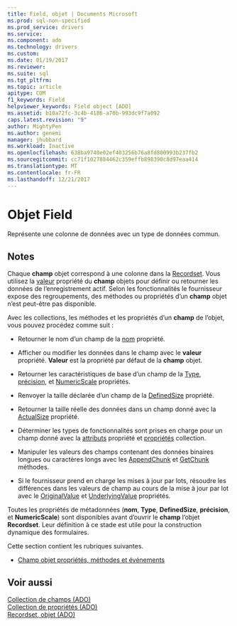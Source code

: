 ```yaml
---
title: Field, objet | Documents Microsoft
ms.prod: sql-non-specified
ms.prod_service: drivers
ms.service: 
ms.component: ado
ms.technology: drivers
ms.custom: 
ms.date: 01/19/2017
ms.reviewer: 
ms.suite: sql
ms.tgt_pltfrm: 
ms.topic: article
apitype: COM
f1_keywords: Field
helpviewer_keywords: Field object [ADO]
ms.assetid: b10a72fc-3c4b-4186-a70b-993dc9f7a092
caps.latest.revision: "9"
author: MightyPen
ms.author: genemi
manager: jhubbard
ms.workload: Inactive
ms.openlocfilehash: 638ba9740e02ef403256b76a8fd800993b237fb2
ms.sourcegitcommit: cc71f1027884462c359effb898390c8d97eaa414
ms.translationtype: MT
ms.contentlocale: fr-FR
ms.lasthandoff: 12/21/2017
---
```

# <a name="field-object"></a>Objet Field
Représente une colonne de données avec un type de données commun.  
  
## <a name="remarks"></a>Notes   
 Chaque **champ** objet correspond à une colonne dans la [Recordset](../../../ado/reference/ado-api/recordset-object-ado.md). Vous utilisez la [valeur](../../../ado/reference/ado-api/value-property-ado.md) propriété du **champ** objets pour définir ou retourner les données de l’enregistrement actif. Selon les fonctionnalités le fournisseur expose des regroupements, des méthodes ou propriétés d’un **champ** objet n’est peut-être pas disponible.  
  
 Avec les collections, les méthodes et les propriétés d’un **champ** de l’objet, vous pouvez procédez comme suit :  
  
-   Retourner le nom d’un champ de la [nom](../../../ado/reference/ado-api/name-property-ado.md) propriété.  
  
-   Afficher ou modifier les données dans le champ avec le **valeur** propriété. **Valeur** est la propriété par défaut de la **champ** objet.  
  
-   Retourner les caractéristiques de base d’un champ de la [Type](../../../ado/reference/ado-api/type-property-ado.md), [précision](../../../ado/reference/ado-api/precision-property-ado.md), et [NumericScale](../../../ado/reference/ado-api/numericscale-property-ado.md) propriétés.  
  
-   Renvoyer la taille déclarée d’un champ de la [DefinedSize](../../../ado/reference/ado-api/definedsize-property.md) propriété.  
  
-   Retourner la taille réelle des données dans un champ donné avec la [ActualSize](../../../ado/reference/ado-api/actualsize-property-ado.md) propriété.  
  
-   Déterminer les types de fonctionnalités sont prises en charge pour un champ donné avec la [attributs](../../../ado/reference/ado-api/attributes-property-ado.md) propriété et [propriétés](../../../ado/reference/ado-api/properties-collection-ado.md) collection.  
  
-   Manipuler les valeurs des champs contenant des données binaires longues ou caractères longs avec les [AppendChunk](../../../ado/reference/ado-api/appendchunk-method-ado.md) et [GetChunk](../../../ado/reference/ado-api/getchunk-method-ado.md) méthodes.  
  
-   Si le fournisseur prend en charge les mises à jour par lots, résoudre les différences dans les valeurs de champ au cours de la mise à jour par lot avec le [OriginalValue](../../../ado/reference/ado-api/originalvalue-property-ado.md) et [UnderlyingValue](../../../ado/reference/ado-api/underlyingvalue-property.md) propriétés.  
  
 Toutes les propriétés de métadonnées (**nom**, **Type**, **DefinedSize**, **précision**, et **NumericScale**) sont disponibles avant d’ouvrir le **champ** l’objet **Recordset**. Leur définition à ce stade est utile pour la construction dynamique des formulaires.  
  
 Cette section contient les rubriques suivantes.  
  
-   [Champ objet propriétés, méthodes et événements](../../../ado/reference/ado-api/field-object-properties-methods-and-events.md)  
  
## <a name="see-also"></a>Voir aussi  
 [Collection de champs (ADO)](../../../ado/reference/ado-api/fields-collection-ado.md)   
 [Collection de propriétés (ADO)](../../../ado/reference/ado-api/properties-collection-ado.md)   
 [Recordset, objet (ADO)](../../../ado/reference/ado-api/recordset-object-ado.md)
